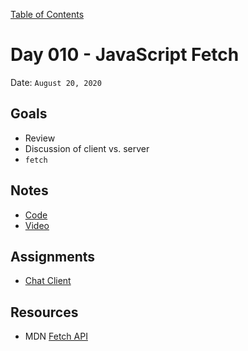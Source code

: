 [Table of Contents](/README.md)

# Day 010 - JavaScript Fetch

Date: `August 20, 2020`

## Goals

- Review
- Discussion of client vs. server
- `fetch`

## Notes

- [Code](./code)
- [Video](https://www.youtube.com/watch?v=SB-qEYVdvXA)

## Assignments

- [Chat Client](/assignments/js-chat-client)

## Resources

- MDN [Fetch API](https://developer.mozilla.org/en-US/docs/Web/API/Fetch_API)
